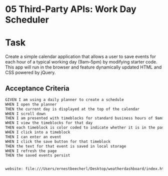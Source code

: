 # 05 Third-Party APIs: Work Day Scheduler


# Task

Create a simple calendar application that allows a user to save 
events for each hour of a typical working day (9am&ndash;5pm) 
by modifying starter code. This app will run in the browser and 
feature dynamically updated HTML and CSS powered by jQuery.

## Acceptance Criteria

```md
GIVEN I am using a daily planner to create a schedule
WHEN I open the planner
THEN the current day is displayed at the top of the calendar
WHEN I scroll down
THEN I am presented with timeblocks for standard business hours of 9am&ndash;5pm
WHEN I view the timeblocks for that day
THEN each timeblock is color coded to indicate whether it is in the past, present, or future
WHEN I click into a timeblock
THEN I can enter an event
WHEN I click the save button for that timeblock
THEN the text for that event is saved in local storage
WHEN I refresh the page
THEN the saved events persist


website: file:///Users/ernestbeecherl/Desktop/weatherdashboard/index.html
